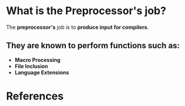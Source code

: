  # What is the Preprocessor's job? 
  
 The **preprocessor's** job is to **produce input for compilers**.
  
  
 ## They are known to perform functions such as: 
 - **Macro Processing**
 - **File Inclusion**
 - **Language Extensions**
  
     
 # References 
